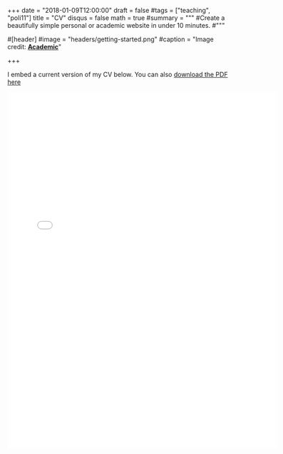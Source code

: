 +++
date = "2018-01-09T12:00:00"
draft = false
#tags = ["teaching", "poli11"]
title = "CV"
disqus = false
math = true
#summary = """
#Create a beautifully simple personal or academic website in under 10 minutes. 
#"""
  
#[header]
#image = "headers/getting-started.png"
#caption = "Image credit: [**Academic**](https://github.com/gcushen/hugo-academic/)"

+++

I embed a current version of my CV below. You can also [download the PDF here](https://inbokrhee.com/files/Rhee_CV.pdf)

<iframe src="//docs.google.com/viewer?url=http://www.inbokrhee.com/files/rhee_cv.pdf?dl=0&amp;hl=en_US&amp;embedded=true" class="gde-frame" style="width:120%; height:800px; border: none;" scrolling="no"></iframe>